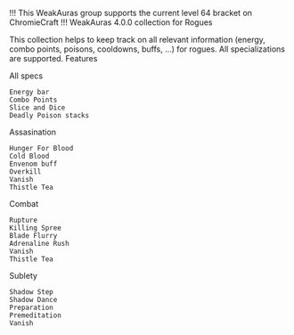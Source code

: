 !!! This WeakAuras group supports the current level 64 bracket on ChromieCraft !!!
WeakAuras 4.0.0 collection for Rogues

This collection helps to keep track on all relevant information (energy, combo points, poisons, cooldowns, buffs, …) for rogues. All specializations are supported.
Features

All specs

    Energy bar
    Combo Points
    Slice and Dice
    Deadly Poison stacks

Assasination

    Hunger For Blood
    Cold Blood
    Envenom buff
    Overkill
    Vanish
    Thistle Tea

Combat

    Rupture
    Killing Spree
    Blade Flurry
    Adrenaline Rush
    Vanish
    Thistle Tea

Sublety

    Shadow Step
    Shadow Dance
    Preparation
    Premeditation
    Vanish
